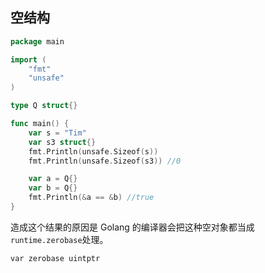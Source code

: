 


## 空结构

```go
package main

import (
    "fmt"
    "unsafe"
)

type Q struct{}

func main() {
    var s = "Tim"
    var s3 struct{}
    fmt.Println(unsafe.Sizeof(s))
    fmt.Println(unsafe.Sizeof(s3)) //0

    var a = Q{}
    var b = Q{}
    fmt.Println(&a == &b) //true
}
```

造成这个结果的原因是 Golang 的编译器会把这种空对象都当成`runtime.zerobase`处理。

```
var zerobase uintptr 
```